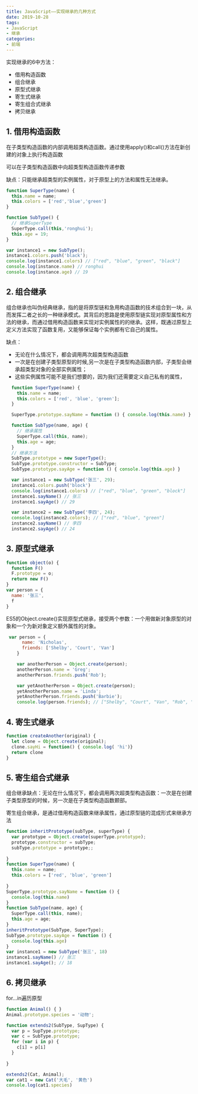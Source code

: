 ```yaml
---
title: JavaScript——实现继承的几种方式
date: 2019-10-28
tags: 
- JavaScript
- 继承
categories: 
- 前端
---
```


实现继承的6中方法：
- 借用构造函数
- 组合继承
- 原型式继承
- 寄生式继承
- 寄生组合式继承
- 拷贝继承

## 1. 借用构造函数

在子类型构造函数的内部调用超类构造函数。通过使用apply()和call()方法在新创建的对象上执行构造函数

可以在子类型构造函数中向超类型构造函数传递参数

缺点：只能继承超类型的实例属性，对于原型上的方法和属性无法继承。

```js
function SuperType(name) {
  this.name = name;
  this.colors = ['red','blue','green']
}

function SubType() {
  // 继承SuperType
  SuperType.call(this,'ronghui');
  this.age = 19;
}

var instance1 = new SubType();
instance1.colors.push('black');
console.log(instance1.colors) // ["red", "blue", "green", "black"]
console.log(instance.name) // ronghui
console.log(instance.age) // 19
```

## 2. 组合继承
组合继承也叫伪经典继承，指的是将原型链和急用构造函数的技术组合到一块，从而发挥二者之长的一种继承模式。其背后的思路是使用原型链实现对原型属性和方法的继承，而通过借用构造函数来实现对实例属性的的继承。这样，既通过原型上定义方法实现了函数复用，又能够保证每个实例都有它自己的属性。

缺点：
- 无论在什么情况下，都会调用两次超类型构造函数
- 一次是在创建子类型原型的时候,另一次是在子类型构造函数内部，子类型会继承超类型对象的全部实例属性；
- 这些实例属性可能不是我们想要的，因为我们还需要定义自己私有的属性，

```js
  function SuperType(name) {
    this.name = name;
    this.colors = ['red', 'blue', 'green'];
  }

  SuperType.prototype.sayName = function () { console.log(this.name) }

  function SubType(name, age) {
    // 继承属性
    SuperType.call(this, name);
    this.age = age;
  }
  // 继承方法
  SubType.prototype = new SuperType();
  SubType.prototype.constructor = SubType;
  SubType.prototype.sayAge = function () { console.log(this.age) }

  var instance1 = new SubType('张三', 29);
  instance1.colors.push('block')
  console.log(instance1.colors) // ["red", "blue", "green", "block"]
  instance1.sayName() // 张三
  instance1.sayAge() // 29

  var instance2 = new SubType('李四', 24);
  console.log(instance2.colors); // ["red", "blue", "green"]
  instance2.sayName() // 李四
  instance2.sayAge() // 24
```

## 3. 原型式继承

```js
function object(o) {
  function F()
  F.prototype = o;
  return new F()
}
var person = {
  name: '张三',
  f
}

```

ES5的Object.create()实现原型式继承，接受两个参数：一个用做新对象原型的对象和一个为新对象定义额外属性的对象。

```js
 var person = {
      name: 'Nicholas',
      friends: ['Shelby', 'Court', 'Van']
    }

    var anotherPerson = Object.create(person);
    anotherPerson.name = 'Greg';
    anotherPerson.friends.push('Rob');

    var yetAnotherPerson = Object.create(person);
    yetAnotherPerson.name = 'Linda';
    yetAnotherPerson.friends.push('Barbie');
    console.log(person.friends); // ["Shelby", "Court", "Van", "Rob", "Barbie"]
```



## 4. 寄生式继承

```js
function createAnother(original) {
  let clone = Object.create(original);
  clone.sayHi = function() { console.log( 'hi')}
  return clone
}

```
## 5. 寄生组合式继承

组合继承缺点：无论在什么情况下，都会调用两次超类型构造函数：一次是在创建子类型原型的时候，另一次是在子类型构造函数颞部。

寄生组合继承，是通过借用构造函数来继承属性，通过原型链的混成形式来继承方法

```js
function inheritPrototype(subType, superType) {
  var prototype = Object.create(superType.prototype);
  prototype.constructor = subType;
  subType.prototype = prototype;;
  
}
function SuperType(name) {
  this.name = name;
  this.colors = ['red', 'blue', 'green']
  
}
SuperType.prototype.sayName = function () {
  console.log(this.name)
}
function SubType(name, age) {
  SuperType.call(this, name);
  this.age = age;
}
inheritPrototype(SubType, SuperType);
SubType.prototype.sayAge = function () {
  console.log(this.age)
}
var instance1 = new SubType('张三', 18)
instance1.sayName() // 张三
instance1.sayAge(); // 18
```

## 6. 拷贝继承

for...in遍历原型

```js
function Animal() { }
Animal.prototype.species = '动物';

function extends2(SubType, SupType) {
  var p = SupType.prototype;
  var c = SubType.prototype;
  for (var i in p) {
    c[i] = p[i]
  }
  
}

extends2(Cat, Animal);
var cat1 = new Cat('大毛', '黄色')
console.log(cat1.species)

```